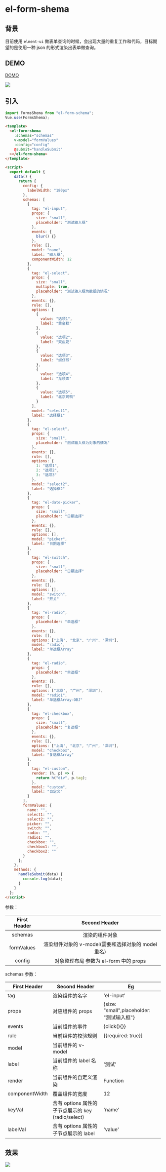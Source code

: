 # el-form-shema

## 背景

目前使用 `elment-ui` 做表单查询的时候，会出现大量的重复工作和代码，目标期望的是使用一种 json 的形式渲染出表单做查询。

## DEMO

[DOMO](http://152.136.31.37:8080/ui)

![](assest/eg.gif)

## 引入

```javascript
import FormsShema from "el-form-schema";
Vue.use(FormsShema);
```

```html
<template>
  <el-form-shema
    :schemas="schemas"
    v-model="formValues"
    :config="config"
    @submit="handleSubmit"
  ></el-form-shema>
</template>

<script>
  export default {
    data() {
      return {
        config: {
          labelWidth: "180px"
        },
        schemas: [
          {
            tag: "el-input",
            props: {
              size: "small",
              placeholder: "测试输入框"
            },
            events: {
              blur() {}
            },
            rule: [],
            model: "name",
            label: "输入框",
            componentWidth: 12
          },
          {
            tag: "el-select",
            props: {
              size: "small",
              multiple: true,
              placeholder: "测试输入框为数组的情况"
            },
            events: {},
            rule: [],
            options: [
              {
                value: "选项1",
                label: "黄金糕"
              },
              {
                value: "选项2",
                label: "双皮奶"
              },
              {
                value: "选项3",
                label: "蚵仔煎"
              },
              {
                value: "选项4",
                label: "龙须面"
              },
              {
                value: "选项5",
                label: "北京烤鸭"
              }
            ],
            model: "select1",
            label: "选择框1"
          },
          {
            tag: "el-select",
            props: {
              size: "small",
              placeholder: "测试输入框为对象的情况"
            },
            events: {},
            rule: [],
            options: {
              1: "选项1",
              2: "选项2",
              3: "选项3"
            },
            model: "select2",
            label: "选择框2"
          },
          {
            tag: "el-date-picker",
            props: {
              size: "small",
              placeholder: "日期选择"
            },
            events: {},
            rule: [],
            options: [],
            model: "picker",
            label: "日期选择"
          },
          {
            tag: "el-switch",
            props: {
              size: "small",
              placeholder: "日期选择"
            },
            events: {},
            rule: [],
            options: [],
            model: "switch",
            label: "开关"
          },
          {
            tag: "el-radio",
            props: {
              placeholder: "单选框"
            },
            events: {},
            rule: [],
            options: ["上海", "北京", "广州", "深圳"],
            model: "radio",
            label: "单选框Array"
          },
          {
            tag: "el-radio",
            props: {
              placeholder: "单选框"
            },
            events: {},
            rule: [],
            options: ["北京", "广州", "深圳"],
            model: "radio1",
            label: "单选框Array-OBJ"
          },
          {
            tag: "el-checkbox",
            props: {
              size: "small",
              placeholder: "复选框"
            },
            events: {},
            rule: [],
            options: ["上海", "北京", "广州", "深圳"],
            model: "checkbox",
            label: "复选框Array"
          },
          {
            tag: "el-custom",
            render: (h, p) => {
              return h("div", p.tag);
            },
            model: "custom",
            label: "自定义"
          }
        ],
        formValues: {
          name: "",
          select1: "",
          select2: "",
          picker: "",
          switch: "",
          radio: "",
          radio1: "",
          checkbox: "",
          checkbox1: "",
          checkbox2: ""
        }
      };
    },
    methods: {
      handleSubmit(data) {
        console.log(data);
      }
    }
  };
</script>
```

参数：

| First Header |                    Second Header                    |
| :----------: | :-------------------------------------------------: |
|   schemas    |                   渲染的组件对象                    |
|  formValues  | 渲染组件对象的 v-model(需要和选择对象的 model 重名) |
|    config    |       对象整理布局 参数为 el-form 中的 props        |

schemas 参数：

| First Header   | Second Header                                      | Eg                                        |
| -------------- | -------------------------------------------------- | ----------------------------------------- |
| tag            | 渲染组件的名字                                     | 'el-input'                                |
| props          | 对应组件的 props                                   | {size: "small",placeholder: "测试输入框"} |
| events         | 当前组件的事件                                     | {click(){}}                               |
| rule           | 当前组件的校验规则                                 | [{required: true}]                        |
| model          | 当前组件的 v-model                                 |                                           |
| label          | 当前组件的 label 名称                              | '测试'                                    |
| render         | 当前组件的自定义渲染                               | Function                                  |
| componentWidth | 覆盖组件的宽度                                     | 12                                        |
| keyVal         | 含有 options 属性的子节点展示的 key (radio/select) | 'name'                                    |
| labelVal       | 含有 options 属性的子节点展示的 label              | 'value'                                   |

## 效果

![](assest/eg.png)
